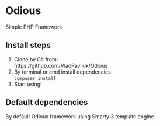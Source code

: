 # Odious
Simple PHP Framework

<h2>Install steps</h2>
<ol>
    <li> 
        Clone by Git from: <br>
        https://github.com/VladPavliuk/Odious
    </li>
    <li>
        By terminal or cmd install dependencies <br>
        <code>composer install</code>
    </li>
    <li>
        Start using!
    </li>
</ol>

<h2>Default dependencies</h2>
By default Odious framework using Smarty 3 template engine
